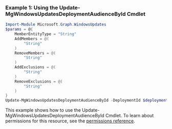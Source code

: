 ### Example 1: Using the Update-MgWindowsUpdatesDeploymentAudienceById Cmdlet
```powershell
Import-Module Microsoft.Graph.WindowsUpdates
$params = @{
	MemberEntityType = "String"
	AddMembers = @(
		"String"
	)
	RemoveMembers = @(
		"String"
	)
	AddExclusions = @(
		"String"
	)
	RemoveExclusions = @(
		"String"
	)
}
Update-MgWindowsUpdatesDeploymentAudienceById -DeploymentId $deploymentId -BodyParameter $params
```
This example shows how to use the Update-MgWindowsUpdatesDeploymentAudienceById Cmdlet.
To learn about permissions for this resource, see the [permissions reference](/graph/permissions-reference).
